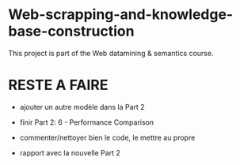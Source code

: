 # Web-scrapping-and-knowledge-base-construction
This project is part of the Web datamining &amp; semantics course.


# RESTE A FAIRE

- ajouter un autre modèle dans la Part 2

- finir Part 2: 6 - Performance Comparison

- commenter/nettoyer bien le code, le mettre au propre

- rapport avec la nouvelle Part 2